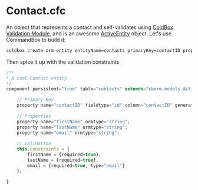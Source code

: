 # Contact.cfc

An object that represents a contact and self-validates using [ColdBox Validation Module](http://wiki.coldbox.org/wiki/Validation.cfm), and is an awesome [ActiveEntity](http://wiki.coldbox.org/wiki/ORM:ActiveEntity.cfm) object. Let's use CommandBox to build it:

```bash
coldbox create orm-entity entityName=contacts primaryKey=contactID properties=firstName,lastName,email --activeEntity --open
```

Then spice it up with the validation constraints

```js
/**
* A cool Contact entity
*/
component persistent="true" table="contacts" extends="cborm.models.ActiveEntity"{

	// Primary Key
	property name="contactID" fieldtype="id" column="contactID" generator="native" setter="false";
	
	// Properties
	property name="firstName" ormtype="string";
	property name="lastName" ormtype="string";
	property name="email" ormtype="string";
	
	// validation
	this.constraints = {
		firstName = {required=true},
		lastName = {required=true},
		email = {required=true, type="email"}
	};
	
}
```

